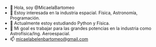- 👋 Hola, soy @MicaelaBartomeo
- 👀 Estoy interesada en la industria espacial. Física, Astronomía, Programación.
- 🌱 Actualmente estoy estudiando Python y Física.
- 💞️ Mi goal es trabajar para las grandes potencias en la industria como Astrofísica/Ing. Aeroespacial.
- 📫 micaelabelenbartomeo@gmail.com

<!---
MicaelaBartomeo/MicaelaBartomeo is a ✨ special ✨ repository because its `README.md` (this file) appears on your GitHub profile.
You can click the Preview link to take a look at your changes.
--->
